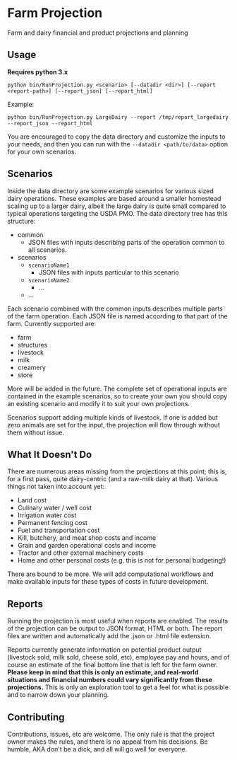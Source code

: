 # Farm Projection

Farm and dairy financial and product projections and planning

## Usage

**Requires python 3.x**

`python bin/RunProjection.py <scenario> [--datadir <dir>] [--report <report-path>] [--report_json] [--report_html]`

Example:

`python bin/RunProjection.py LargeDairy --report /tmp/report_largedairy --report_json --report_html`

You are encouraged to copy the data directory and customize the inputs to your needs, and then you can run with the `--datadir <path/to/data>` option for your own scenarios.

## Scenarios

Inside the data directory are some example scenarios for various sized dairy operations. These examples are based around a smaller homestead scaling up to a larger dairy, albeit the large dairy is quite small compared to typical operations targeting the USDA PMO. The data directory tree has this structure:

* common
  * JSON files with inputs describing parts of the operation common to all scenarios.
* scenarios
  * `scenarioName1`
    * JSON files with inputs particular to this scenario
  * `scenarioName2`
    * ...
  * ...

Each scenario combined with the common inputs describes multiple parts of the farm operation. Each JSON file is named according to that part of the farm. Currently supported are:

* farm
* structures
* livestock
* milk
* creamery
* store

More will be added in the future. The complete set of operational inputs are contained in the example scenarios, so to create your own you should copy an existing scenario and modify it to suit your own projections.

Scenarios support adding multiple kinds of livestock. If one is added but zero animals are set for the input, the projection will flow through without them without issue.

## What It Doesn't Do

There are numerous areas missing from the projections at this point; this is, for a first pass, quite dairy-centric (and a raw-milk dairy at that). Various things not taken into account yet:

* Land cost
* Culinary water / well cost
* Irrigation water cost
* Permanent fencing cost
* Fuel and transportation cost
* Kill, butchery, and meat shop costs and income
* Grain and garden operational costs and income
* Tractor and other external machinery costs
* Home and other personal costs (e.g. this is not for personal budgeting!)

There are bound to be more. We will add computational workflows and make available inputs for these types of costs in future development.

## Reports

Running the projection is most useful when reports are enabled. The results of the projection can be output to JSON format, HTML or both. The report files are written and automatically add the .json or .html file extension.

Reports currently generate information on potential product output (livestock sold, milk sold, cheese sold, etc), employee pay and hours, and of course an estimate of the final bottom line that is left for the farm owner. **Please keep in mind that this is only an estimate, and real-world situations and financial numbers could vary significantly from these projections.** This is only an exploration tool to get a feel for what is possible and to narrow down your planning.

## Contributing

Contributions, issues, etc are welcome. The only rule is that the project owner makes the rules, and there is no appeal from his decisions. Be humble, AKA don't be a dick, and all will go well for everyone.
